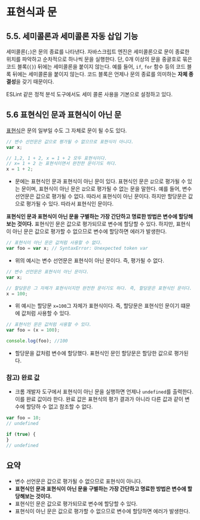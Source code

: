 # 표현식과 문

## 5.5. 세미콜론과 세미콜론 자동 삽입 기능

세미콜론(`;`)은 문의 종료를 나타낸다. 자바스크립트 엔진은 세미콜론으로 문이 종료한 위치를 파악하고 순차적으로 하나씩 문을 실행한다.
단, 0개 이상의 문을 중괄호로 묶은 코드 블록(`{}`) 뒤에는 세미콜론을 붙이지 않는다. 예를 들어, `if`, `for` 함수 등의 코드 블록 뒤에는 세미콜론을 붙이지 않는다. 코드 블록은 언제나 문의 종료를 의미하는 **자체 종결성**을 갖기 때문이다.

ESLint 같은 정적 분석 도구에서도 세미 콜론 사용을 기본으로 설정하고 있다.

## 5.6 표현식인 문과 표현식이 아닌 문

[표현식](https://github.com/ohtaekwon/Frontend-101/blob/main/JavaScript/DeepDive/05.%ED%91%9C%ED%98%84%EC%8B%9D%EA%B3%BC%20%EB%AC%B8/5.3_%ED%91%9C%ED%98%84%EC%8B%9D%EA%B3%BC%20%EB%AC%B8.md)은 문의 일부일 수도 그 자체로 문이 될 수도 있다.

```js
// 변수 선언문은 값으로 평가될 수 없으므로 표현식이 아니다.
var x;

// 1,2, 1 + 2, x = 1 + 2 모두 표현식이다.
// x= 1 + 2 는 표현식이면서 완전한 문이기도 하다.
x = 1 + 2;
```

- 문에는 표현식인 문과 표현식이 아닌 문이 있다. 표현식인 문은 `값`으로 평가될 수 있는 문이며, 표현식이 아닌 문은 `값`으로 평가될 수 없는 문을 말한다. 예를 들어, 변수 선언문은 값으로 평가될 수 없다. 따라서 표현식이 아닌 문이다. 하지만 할당문은 값으로 평가될 수 있다. 따라서 표현식인 문이다.

**표현식인 문과 표현식이 아닌 문을 구별하는 가장 간단하고 명료한 방법은 변수에 할당해보는 것이다.** 표현식인 문은 값으로 평가되므로 변수에 할당할 수 있다. 하지만, 표현식이 아닌 문은 값으로 평가할 수 없으므로 변수에 할당하면 에러가 발생한다.

```js
// 표현식이 아닌 문은 값처럼 사용할 수 없다.
var foo = var x; // SyntaxError: Unexpected token var

```

- 위의 예시는 변수 선언문은 표현식이 아닌 문이다. 즉, 평가될 수 없다.

```js
// 변수 선언문은 표현식이 아닌 문이다.
var x;

// 할당문은 그 자체가 표현식이지만 완전한 문이기도 하다. 즉, 할당문은 표현식인 문이다.
x = 100;
```

- 위 예시는 할당문 `x=100`그 자체가 표현식이다. 즉, 할당문은 표현식인 문이기 떄문에 값처럼 사용할 수 있다.

```js
// 표현식인 문은 값처럼 사용할 수 있다.
var foo = (x = 100);

console.log(foo); //100
```

- 할당문을 값처럼 변수에 할당했다. 표현식인 문인 할당문은 할당한 값으로 평가된다.

### 참고) 완료 값

- 크롬 개발자 도구에서 표현식이 아닌 문을 실행하면 언제나 `undefined`를 출력한다. 이를 완료 값이라 한다. 완료 값은 표현식의 평가 결과가 아니라 다른 값과 같이 변수에 할당하 수 없고 참조할 수 없다.

```js
var foo = 10;
// undefined

if (true) {
}
// undefined
```

## 요약

- 변수 선언문은 값으로 평가될 수 없으므로 표현식이 아니다.
- **표현식인 문과 표현식이 아닌 문을 구별하는 가장 간단하고 명료한 방법은 변수에 할당해보는 것이다.**
- 표현식인 문은 값으로 평가되므로 변수에 할당할 수 있다.
- 표현식이 아닌 문은 값으로 평가할 수 없으므로 변수에 할당하면 에러가 발생한다.
